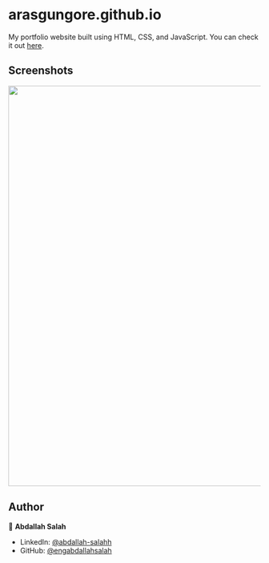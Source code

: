 # arasgungore.github.io

My portfolio website built using HTML, CSS, and JavaScript. You can check it out [here](https://arasgungore.github.io).



## Screenshots

<p float="center">
    <img src="https://github.com/arasgungore/arasgungore.github.io/blob/main/Screenshots/1.png" width="800">
</p>



## Author

👤 **Abdallah Salah**

* LinkedIn: [@abdallah-salahh](https://www.linkedin.com/in/abdallah-salahh)
* GitHub: [@engabdallahsalah](https://github.com/engabdallahsalah)
